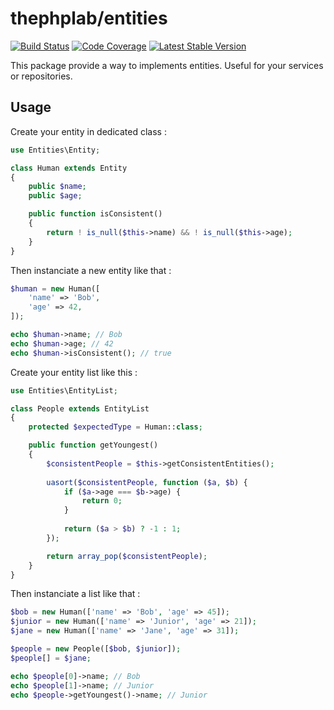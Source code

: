 # thephplab/entities

[![Build Status](https://travis-ci.org/thephplab/entities.svg?branch=master)](https://travis-ci.org/drkwi/entities)
[![Code Coverage](https://scrutinizer-ci.com/g/thephplab/entities/badges/coverage.png?b=master)](https://scrutinizer-ci.com/g/drkwi/entities/?branch=master)
[![Latest Stable Version](https://poser.pugx.org/thephplab/entities/v/stable)](https://packagist.org/packages/drkwi/entities)

This package provide a way to implements entities. Useful for your services or repositories.

## Usage

Create your entity in dedicated class :

```php
use Entities\Entity;

class Human extends Entity
{
    public $name;
    public $age;

    public function isConsistent()
    {
        return ! is_null($this->name) && ! is_null($this->age);
    }
}
```

Then instanciate a new entity like that :

```php
$human = new Human([
    'name' => 'Bob',
    'age' => 42,
]);

echo $human->name; // Bob
echo $human->age; // 42
echo $human->isConsistent(); // true
```

Create your entity list like this :

```php
use Entities\EntityList;

class People extends EntityList
{
    protected $expectedType = Human::class;

    public function getYoungest()
    {
        $consistentPeople = $this->getConsistentEntities();
        
        uasort($consistentPeople, function ($a, $b) {
            if ($a->age === $b->age) {
                return 0;
            }
    
            return ($a > $b) ? -1 : 1;
        });

        return array_pop($consistentPeople);
    }
}
```

Then instanciate a list like that :

```php
$bob = new Human(['name' => 'Bob', 'age' => 45]);
$junior = new Human(['name' => 'Junior', 'age' => 21]);
$jane = new Human(['name' => 'Jane', 'age' => 31]);

$people = new People([$bob, $junior]);
$people[] = $jane;

echo $people[0]->name; // Bob
echo $people[1]->name; // Junior
echo $people->getYoungest()->name; // Junior
```
